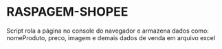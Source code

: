 # RASPAGEM-SHOPEE
Script rola a página no console do navegador e armazena dados como: nomeProduto, preco, imagem e demais dados de venda em arquivo excel
